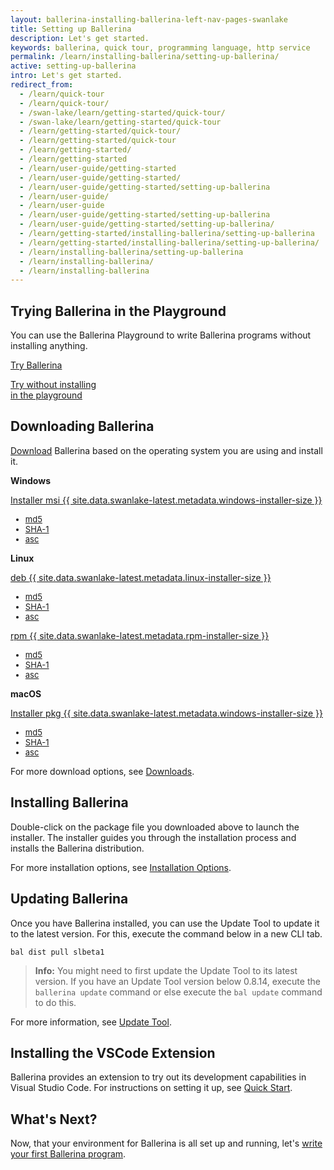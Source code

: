 ```yaml
---
layout: ballerina-installing-ballerina-left-nav-pages-swanlake
title: Setting up Ballerina
description: Let's get started.
keywords: ballerina, quick tour, programming language, http service
permalink: /learn/installing-ballerina/setting-up-ballerina/
active: setting-up-ballerina
intro: Let's get started.
redirect_from:
  - /learn/quick-tour
  - /learn/quick-tour/
  - /swan-lake/learn/getting-started/quick-tour/
  - /swan-lake/learn/getting-started/quick-tour
  - /learn/getting-started/quick-tour/
  - /learn/getting-started/quick-tour
  - /learn/getting-started/
  - /learn/getting-started
  - /learn/user-guide/getting-started
  - /learn/user-guide/getting-started/
  - /learn/user-guide/getting-started/setting-up-ballerina
  - /learn/user-guide/
  - /learn/user-guide
  - /learn/user-guide/getting-started/setting-up-ballerina
  - /learn/user-guide/getting-started/setting-up-ballerina/
  - /learn/getting-started/installing-ballerina/setting-up-ballerina
  - /learn/getting-started/installing-ballerina/setting-up-ballerina/
  - /learn/installing-ballerina/setting-up-ballerina
  - /learn/installing-ballerina/
  - /learn/installing-ballerina
---
```


## Trying Ballerina in the Playground

You can use the Ballerina Playground to write Ballerina programs without installing anything.

<link href="https://fonts.googleapis.com/css?family=Special+Elite&display=swap" rel="stylesheet"/>
<link rel="stylesheet" href="/css/home-page.css"/>
<style>a.cMobileLogo img {display: block;}</style>
<div class="row cBallerinaIntroSection">
   <div class="container">
      <div class="col-sm-12 col-md-12 cTopLayer">
         <div class="col-sm-12 col-md-4 cMainCTAContainer">
            <a class="cBallerina-io-Home-main-download-button cPlayButton" target="_blank" href="https://play.ballerina.io">
               Try Ballerina
               <p>Try without installing <br>in the playground</p>
            </a>
         </div>
   </div></div></div>
<div class="clearfix"></div>

## Downloading Ballerina

[Download](/downloads) Ballerina based on the operating system you are using and install it.

<link rel="stylesheet" href="/css/download-page.css">
<script src="/js/download-page.js"></script>
<div class="clearfix"></div>
<div class="row cDownloads">
   <div class="container">
      <div class=" ">
         <div class="col-xs-12 col-sm-12 col-md-4 col-lg-4 ">
            <p class="cWindows"><b>Windows</b></p>
            <a id="packWindows" href="{{ site.dist_server }}/downloads/{{ site.data.swanlake-latest.metadata.version }}/{{ site.data.swanlake-latest.metadata.windows-installer }}" class="cGTMDownload cDownload cDownloadNew smallMargin" data-download="downloads" data-pack="{{ site.data.swanlake-latest.metadata.windows-installer }}">
               <div class="cSize">Installer  msi <span id="packWindowsName">{{ site.data.swanlake-latest.metadata.windows-installer-size }}</span></div>
            </a>
            <ul class="cDiwnloadSubLinks">
               <li style="font-size:13px;"><a id="packWindowsMd5" href="{{ site.dist_server }}/downloads/{{ site.data.swanlake-latest.metadata.version }}/{{ site.data.swanlake-latest.metadata.windows-installer }}.md5">md5</a></li>
               <li style="font-size:13px;"><a id="packWindowsSha1" href="{{ site.dist_server }}/downloads/{{ site.data.swanlake-latest.metadata.version }}/{{ site.data.swanlake-latest.metadata.windows-installer }}.sha1">SHA-1</a></li>
               <li style="font-size:13px;"><a id="packWindowsAsc" href="{{ site.dist_server }}/downloads/{{ site.data.swanlake-latest.metadata.version }}/{{ site.data.swanlake-latest.metadata.windows-installer }}.asc">asc</a></li>
            </ul>
         </div>
         <div class="col-xs-12 col-sm-12 col-md-4 col-lg-4 ">
            <p class="cLinux"><b>Linux</b></p>
            <div class="col-xs-12 col-sm-12 col-md-6 col-lg-6" style="padding: 0;">
               <a id="packLinux" href="{{ site.dist_server }}/downloads/{{ site.data.swanlake-latest.metadata.version }}/{{ site.data.swanlake-latest.metadata.linux-installer }}" class="cGTMDownload cDownload cLinuxPKGs  cDownloadNew smallMargin" data-download="downloads" data-pack="{{ site.data.swanlake-latest.metadata.linux-installer }}">
                  <div class="cSize">deb  <span id="packLinuxName">{{ site.data.swanlake-latest.metadata.linux-installer-size }}</span></div>
               </a>
               <ul class="cDiwnloadSubLinks">
                  <li style="font-size:13px;"><a id="packLinuxMd5" href="{{ site.dist_server }}/downloads/{{ site.data.swanlake-latest.metadata.version }}/{{ site.data.swanlake-latest.metadata.linux-installer }}.md5">md5</a></li>
                  <li style="font-size:13px;"><a id="packLinuxSha1" href="{{ site.dist_server }}/downloads/{{ site.data.swanlake-latest.metadata.version }}/{{ site.data.swanlake-latest.metadata.linux-installer }}.sha1">SHA-1</a></li>
                  <li style="font-size:13px;"><a id="packLinuxAsc" href="{{ site.dist_server }}/downloads/{{ site.data.swanlake-latest.metadata.version }}/{{ site.data.swanlake-latest.metadata.linux-installer }}.asc">asc</a></li>
               </ul>
            </div>
            <div class="col-xs-12 col-sm-12 col-md-6 col-lg-6" style="padding: 0;">
               <a id="packLinux" href="{{ site.dist_server }}/downloads/{{ site.data.swanlake-latest.metadata.version }}/{{ site.data.swanlake-latest.metadata.rpm-installer }}" class="cGTMDownload cDownload cLinuxPKGs cDownloadNew smallMargin" data-download="downloads" data-pack="{{ site.data.swanlake-latest.metadata.rpm-installer }}">
                  <div class="cSize">rpm  <span id="packLinuxName">{{ site.data.swanlake-latest.metadata.rpm-installer-size }}</span></div>
               </a>
               <ul class="cDiwnloadSubLinks">
                  <li style="font-size:13px;"><a id="packLinuxMd5" href="{{ site.dist_server }}/downloads/{{ site.data.swanlake-latest.metadata.version }}/{{ site.data.swanlake-latest.metadata.rpm-installer }}.md5">md5</a></li>
                  <li style="font-size:13px;"><a id="packLinuxSha1" href="{{ site.dist_server }}/downloads/{{ site.data.swanlake-latest.metadata.version }}/{{ site.data.swanlake-latest.metadata.rpm-installer }}.sha1">SHA-1</a></li>
                  <li style="font-size:13px;"><a id="packLinuxAsc" href="{{ site.dist_server }}/downloads/{{ site.data.swanlake-latest.metadata.version }}/{{ site.data.swanlake-latest.metadata.rpm-installer }}.asc">asc</a></li>
               </ul>
            </div>
         </div>
         <div class="clearfix"></div>
         <div class="col-xs-12 col-sm-12 col-md-4 col-lg-4 ">
            <p class="cMac"><b>macOS</b></p>
            <a id="packMac" href="{{ site.dist_server }}/downloads/{{ site.data.swanlake-latest.metadata.version }}/{{ site.data.swanlake-latest.metadata.macos-installer }}" class="cGTMDownload cDownload cDownloadNew smallMargin" data-download="downloads" data-pack="{{ site.data.swanlake-latest.metadata.macos-installer }}">
               <div class="cSize">Installer pkg <span id="packWindowsName">{{ site.data.swanlake-latest.metadata.windows-installer-size }}</span></div>
            </a>
            <ul class="cDiwnloadSubLinks">
               <li style="font-size:13px;"><a id="packMacMd5" href="{{ site.dist_server }}/downloads/{{ site.data.swanlake-latest.metadata.version }}/{{ site.data.swanlake-latest.metadata.macos-installer }}.md5">md5</a></li>
               <li style="font-size:13px;"><a id="packMacSha1" href="{{ site.dist_server }}/downloads/{{ site.data.swanlake-latest.metadata.version }}/{{ site.data.swanlake-latest.metadata.macos-installer }}.sha1">SHA-1</a></li>
               <li style="font-size:13px;"><a id="packMacAsc" href="{{ site.dist_server }}/downloads/{{ site.data.swanlake-latest.metadata.version }}/{{ site.data.swanlake-latest.metadata.macos-installer }}.asc">asc</a></li>
            </ul>
         </div>
         </div></div></div>

For more download options, see [Downloads](/download).

## Installing Ballerina

Double-click on the package file you downloaded above to launch the installer. The installer guides you through the installation process and installs the Ballerina distribution.

For more installation options, see [Installation Options](/learn/user-guide/getting-started/installation-options/).

## Updating Ballerina

Once you have Ballerina installed, you can use the Update Tool to update it to the latest version. For this, execute the command below in a new CLI tab.

`bal dist pull slbeta1`

> **Info:** You might need to first update the Update Tool to its latest version. If you have an Update Tool version below 0.8.14, execute the `ballerina update` command or else execute the `bal update` command to do this.

For more information, see [Update Tool](/learn/tooling-guide/cli-tools/update-tool/).

## Installing the VSCode Extension

Ballerina provides an extension to try out its development capabilities in Visual Studio Code. For instructions on setting it up, see [Quick Start](/learn/visual-studio-code-extension/quick-start/).

## What's Next?

Now, that your environment for Ballerina is all set up and running, let's [write your first Ballerina program](/learn/user-guide/getting-started/writing-your-first-ballerina-program/).
